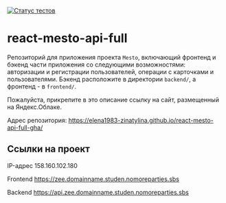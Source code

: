 [![Статус тестов](../../actions/workflows/tests.yml/badge.svg)](../../actions/workflows/tests.yml)

# react-mesto-api-full
Репозиторий для приложения проекта `Mesto`, включающий фронтенд и бэкенд части приложения со следующими возможностями: авторизации и регистрации пользователей, операции с карточками и пользователями. Бэкенд расположите в директории `backend/`, а фронтенд - в `frontend/`. 
  
Пожалуйста, прикрепите в это описание ссылку на сайт, размещенный на Яндекс.Облаке.

Адрес репозитория: https://elena1983-zinatylina.github.io/react-mesto-api-full-gha/

## Ссылки на проект

IP-адрес 158.160.102.180

Frontend https://zee.domainname.studen.nomoreparties.sbs

Backend https://api.zee.domainname.studen.nomoreparties.sbs
